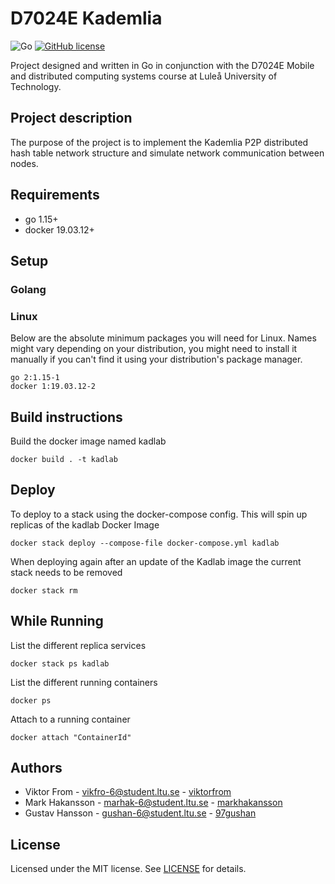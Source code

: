 # D7024E Kademlia 
![Go](https://github.com/viktorfrom/d7024e-kademlia/workflows/Go/badge.svg?branch=master)
[![GitHub license](https://img.shields.io/github/license/viktorfrom/d7024e-kademlia)](https://github.com/viktorfrom/d7024e-kademlia/blob/master/LICENSE)

Project designed and written in Go in conjunction with the D7024E Mobile and distributed computing systems course at Luleå University of Technology.

## Project description
The purpose of the project is to implement the Kademlia P2P distributed hash table network structure and simulate network communication between nodes.

## Requirements
* go 1.15+
* docker 19.03.12+

## Setup

### Golang 

### Linux
Below are the absolute minimum packages you will need for Linux. Names might vary depending on your distribution, you might need to install it manually if you can't find it using your distribution's package manager.
```
go 2:1.15-1
docker 1:19.03.12-2
```


## Build instructions
Build the docker image named kadlab
```
docker build . -t kadlab
```
## Deploy
To deploy to a stack using the docker-compose config. This will spin up replicas of the kadlab Docker Image
```
docker stack deploy --compose-file docker-compose.yml kadlab
```

When deploying again after an update of the Kadlab image the current stack needs to be removed
```
docker stack rm
```

## While Running
List the different replica services
```
docker stack ps kadlab 
```

List the different running containers 
```
docker ps
```

Attach to a running container
```
docker attach "ContainerId"
```


## Authors
* Viktor From - vikfro-6@student.ltu.se - [viktorfrom](https://github.com/viktorfrom)
* Mark Hakansson - marhak-6@student.ltu.se - [markhakansson](https://github.com/markhakansson)
* Gustav Hansson - gushan-6@student.ltu.se - [97gushan](https://github.com/97gushan)

## License
Licensed under the MIT license. See [LICENSE](LICENSE) for details.
